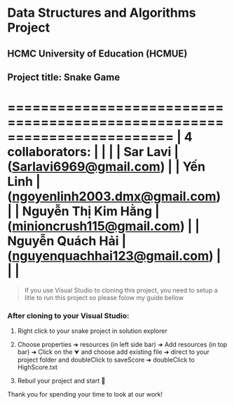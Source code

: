 # Data Structures and Algorithms Project

## HCMC University of Education (HCMUE)
## Project title: Snake Game

========================================================================
|   4 collaborators:                                                   |
|                                                                      |
|         Sar Lavi              |  (Sarlavi6969@gmail.com)             |
|         Yến Linh              |  (ngoyenlinh2003.dmx@gmail.com)      |
|         Nguyễn Thị Kim Hằng   |  (minioncrush115@gmail.com)          |
|         Nguyễn Quách Hải      |  (nguyenquachhai123@gmail.com)       |
|                                                                      |
========================================================================                           

>If you use Visual Studio to cloning this project, you need to setup a litle to run this project so please folow my guide bellow

### After cloning to your Visual Studio:
1. Right click to your snake project in solution explorer

2. Choose properties ➜ resources (in left side bar) ➜ Add resources (in top bar) ➜ Click on the ⮟ and choose add existing file ➜ direct to your project folder and doubleClick to saveScore ➜ doubleClick to HighScore.txt 

3. Rebuil your project and start 🏁

Thank you for spending your time to look at our work!
